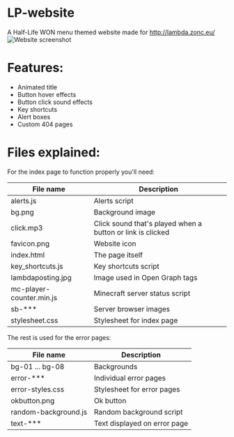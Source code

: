 # LP-website
A Half-Life WON menu themed website made for http://lambda.zonc.eu/
![Website screenshot](https://i.imgur.com/GLRmP8l.png)

# Features:
* Animated title
* Button hover effects
* Button click sound effects
* Key shortcuts
* Alert boxes
* Custom 404 pages

# Files explained:
For the index page to function properly you'll need:

| File name | Description |
| --------  | ----------- |
| alerts.js | Alerts script |
| bg.png | Background image |
| click.mp3 | Click sound that's played when a button or link is clicked |
| favicon.png | Website icon |
| index.html | The page itself |
| key_shortcuts.js | Key shortcuts script |
| lambdaposting.jpg | Image used in Open Graph tags |
| mc-player-counter.min.js | Minecraft server status script |
| sb-*** | Server browser images |
| stylesheet.css | Stylesheet for index page |

The rest is used for the error pages:

| File name | Description |
| --------  | ----------- |
| bg-01 ... bg-08 | Backgrounds |
| error-*** | Individual error pages |
| error-styles.css | Stylesheet for error pages |
| okbutton.png | Ok button |
| random-background.js | Random background script |
| text-*** | Text displayed on error page |
